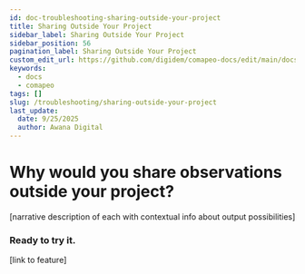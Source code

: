 ```yaml
---
id: doc-troubleshooting-sharing-outside-your-project
title: Sharing Outside Your Project
sidebar_label: Sharing Outside Your Project
sidebar_position: 56
pagination_label: Sharing Outside Your Project
custom_edit_url: https://github.com/digidem/comapeo-docs/edit/main/docs/troubleshooting/sharing-outside-your-project.md
keywords:
  - docs
  - comapeo
tags: []
slug: /troubleshooting/sharing-outside-your-project
last_update:
  date: 9/25/2025
  author: Awana Digital
---
```


# Why would you share observations outside your project?


[narrative description of each with contextual info about output possibilities]


### Ready to try it.


[link to feature]


